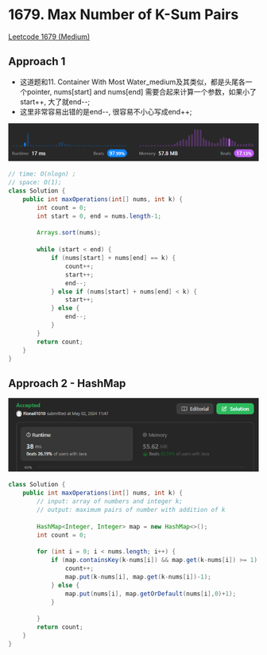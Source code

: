 # 1679. Max Number of K-Sum Pairs

[Leetcode 1679 (Medium)][1679]

[1679]: https://leetcode.com/problems/max-number-of-k-sum-pairs/description/

## Approach 1
- 这道题和11. Container With Most Water_medium及其类似，都是头尾各一个pointer, nums[start] and nums[end] 需要合起来计算一个参数，如果小了 start++, 大了就end--;
- 这里非常容易出错的是end--, 很容易不小心写成end++; 

![Alt text](image-2.png)

```java
// time: O(nlogn) ;
// space: O(1);
class Solution {
    public int maxOperations(int[] nums, int k) {
        int count = 0;
        int start = 0, end = nums.length-1;

        Arrays.sort(nums);

        while (start < end) {
            if (nums[start] + nums[end] == k) {
                count++;
                start++;
                end--;
            } else if (nums[start] + nums[end] < k) {
                start++;
            } else {
                end--;
            }
        }
        return count;
    }
}

```

## Approach 2 - HashMap

![alt text](image-11.png)

```java
class Solution {
    public int maxOperations(int[] nums, int k) {
        // input: array of numbers and integer k;
        // output: maximum pairs of number with addition of k

        HashMap<Integer, Integer> map = new HashMap<>();
        int count = 0;

        for (int i = 0; i < nums.length; i++) {
            if (map.containsKey(k-nums[i]) && map.get(k-nums[i]) >= 1) {
                count++;
                map.put(k-nums[i], map.get(k-nums[i])-1);
            } else {
                map.put(nums[i], map.getOrDefault(nums[i],0)+1);
            }

        }
        return count;
    }
}
```